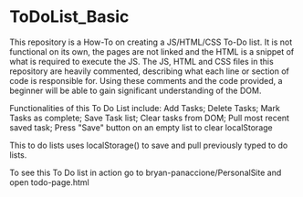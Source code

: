 # ToDoList_Basic
This repository is a How-To on creating a JS/HTML/CSS To-Do list. It is not functional on its own, the pages are not linked and the HTML is a snippet of what is required to execute the JS.  The JS, HTML and CSS files in this repository are heavily commented, describing what each line or section of code is responsible for. Using these comments and the code provided, a beginner will be able to gain significant understanding of the DOM.

Functionalities of this To Do List include:
Add Tasks;
Delete Tasks;
Mark Tasks as complete;
Save Task list;
Clear tasks from DOM;
Pull most recent saved task;
Press "Save" button on an empty list to clear localStorage

This to do lists uses localStorage() to save and pull previously typed to do lists.

To see this To Do list in action go to bryan-panaccione/PersonalSite and open todo-page.html
